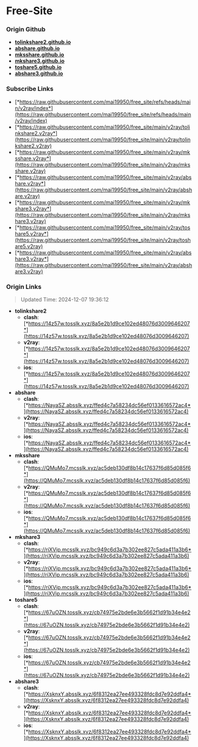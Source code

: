 # Free-Site

### Origin Github

- [**tolinkshare2.github.io**](https://github.com/tolinkshare2/tolinkshare2.github.io)
- [**abshare.github.io**](https://github.com/abshare/abshare.github.io)
- [**mksshare.github.io**](https://github.com/mksshare/mksshare.github.io)
- [**mkshare3.github.io**](https://github.com/mkshare3/mkshare3.github.io)
- [**toshare5.github.io**](https://github.com/toshare5/toshare5.github.io)
- [**abshare3.github.io**](https://github.com/abshare3/abshare3.github.io)

### Subscribe Links

- [*https://raw.githubusercontent.com/mai19950/free_site/refs/heads/main/v2ray/index*](https://raw.githubusercontent.com/mai19950/free_site/refs/heads/main/v2ray/index)
- [*https://raw.githubusercontent.com/mai19950/free_site/main/v2ray/tolinkshare2.v2ray*](https://raw.githubusercontent.com/mai19950/free_site/main/v2ray/tolinkshare2.v2ray)
- [*https://raw.githubusercontent.com/mai19950/free_site/main/v2ray/mksshare.v2ray*](https://raw.githubusercontent.com/mai19950/free_site/main/v2ray/mksshare.v2ray)
- [*https://raw.githubusercontent.com/mai19950/free_site/main/v2ray/abshare.v2ray*](https://raw.githubusercontent.com/mai19950/free_site/main/v2ray/abshare.v2ray)
- [*https://raw.githubusercontent.com/mai19950/free_site/main/v2ray/mkshare3.v2ray*](https://raw.githubusercontent.com/mai19950/free_site/main/v2ray/mkshare3.v2ray)
- [*https://raw.githubusercontent.com/mai19950/free_site/main/v2ray/toshare5.v2ray*](https://raw.githubusercontent.com/mai19950/free_site/main/v2ray/toshare5.v2ray)
- [*https://raw.githubusercontent.com/mai19950/free_site/main/v2ray/abshare3.v2ray*](https://raw.githubusercontent.com/mai19950/free_site/main/v2ray/abshare3.v2ray)

### Origin Links

> Updated Time: 2024-12-07 19:36:12

- **tolinkshare2**
  - **clash**: [*https://14z57w.tosslk.xyz/8a5e2b1d9ce102ed48076d3009646207*](https://14z57w.tosslk.xyz/8a5e2b1d9ce102ed48076d3009646207)
  - **v2ray**: [*https://14z57w.tosslk.xyz/8a5e2b1d9ce102ed48076d3009646207*](https://14z57w.tosslk.xyz/8a5e2b1d9ce102ed48076d3009646207)
  - **ios**: [*https://14z57w.tosslk.xyz/8a5e2b1d9ce102ed48076d3009646207*](https://14z57w.tosslk.xyz/8a5e2b1d9ce102ed48076d3009646207)
- **abshare**
  - **clash**: [*https://NayaSZ.absslk.xyz/ffed4c7a58234dc56ef0133616572ac4*](https://NayaSZ.absslk.xyz/ffed4c7a58234dc56ef0133616572ac4)
  - **v2ray**: [*https://NayaSZ.absslk.xyz/ffed4c7a58234dc56ef0133616572ac4*](https://NayaSZ.absslk.xyz/ffed4c7a58234dc56ef0133616572ac4)
  - **ios**: [*https://NayaSZ.absslk.xyz/ffed4c7a58234dc56ef0133616572ac4*](https://NayaSZ.absslk.xyz/ffed4c7a58234dc56ef0133616572ac4)
- **mksshare**
  - **clash**: [*https://QMuMo7.mcsslk.xyz/ac5deb130df8b14c17637f6d85d085f6*](https://QMuMo7.mcsslk.xyz/ac5deb130df8b14c17637f6d85d085f6)
  - **v2ray**: [*https://QMuMo7.mcsslk.xyz/ac5deb130df8b14c17637f6d85d085f6*](https://QMuMo7.mcsslk.xyz/ac5deb130df8b14c17637f6d85d085f6)
  - **ios**: [*https://QMuMo7.mcsslk.xyz/ac5deb130df8b14c17637f6d85d085f6*](https://QMuMo7.mcsslk.xyz/ac5deb130df8b14c17637f6d85d085f6)
- **mkshare3**
  - **clash**: [*https://riXVip.mcsslk.xyz/bc949c6d3a7b302ee827c5ada411a3b6*](https://riXVip.mcsslk.xyz/bc949c6d3a7b302ee827c5ada411a3b6)
  - **v2ray**: [*https://riXVip.mcsslk.xyz/bc949c6d3a7b302ee827c5ada411a3b6*](https://riXVip.mcsslk.xyz/bc949c6d3a7b302ee827c5ada411a3b6)
  - **ios**: [*https://riXVip.mcsslk.xyz/bc949c6d3a7b302ee827c5ada411a3b6*](https://riXVip.mcsslk.xyz/bc949c6d3a7b302ee827c5ada411a3b6)
- **toshare5**
  - **clash**: [*https://67uOZN.tosslk.xyz/cb74975e2bde6e3b5662f1d91b34e4e2*](https://67uOZN.tosslk.xyz/cb74975e2bde6e3b5662f1d91b34e4e2)
  - **v2ray**: [*https://67uOZN.tosslk.xyz/cb74975e2bde6e3b5662f1d91b34e4e2*](https://67uOZN.tosslk.xyz/cb74975e2bde6e3b5662f1d91b34e4e2)
  - **ios**: [*https://67uOZN.tosslk.xyz/cb74975e2bde6e3b5662f1d91b34e4e2*](https://67uOZN.tosslk.xyz/cb74975e2bde6e3b5662f1d91b34e4e2)
- **abshare3**
  - **clash**: [*https://XsknxY.absslk.xyz/6f8312ea27ee493328fdc8d7e92ddfa4*](https://XsknxY.absslk.xyz/6f8312ea27ee493328fdc8d7e92ddfa4)
  - **v2ray**: [*https://XsknxY.absslk.xyz/6f8312ea27ee493328fdc8d7e92ddfa4*](https://XsknxY.absslk.xyz/6f8312ea27ee493328fdc8d7e92ddfa4)
  - **ios**: [*https://XsknxY.absslk.xyz/6f8312ea27ee493328fdc8d7e92ddfa4*](https://XsknxY.absslk.xyz/6f8312ea27ee493328fdc8d7e92ddfa4)
